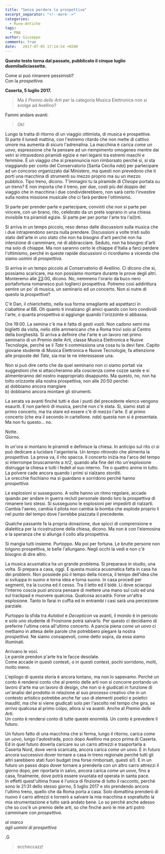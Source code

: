 ```yaml
---
title: "Senza perdere la prospettiva"
excerpt_separator: "<!--more-->"
categories:
  - Rune-Antiche
tags:
  - PNA
author: Giuseppe
comments: true
date:   2017-07-05 17:14:54 +0200
---
```


**Questo testo torna dal passato, pubblicato il cinque luglio duemiladiciassette.**

Come si può rimanere pessimisti?    
Con la *prospettiva*.

<!--more-->

**Caserta, 5 luglio 2017.**

> Ma il *Premio delle Arti* per la categoria Musica Elettronica non si svolge ad Avellino?

Fammi andare avanti.

> Ok!

Lungo la tratta di ritorno di un viaggio ottimista, di musica e prospettive.    
Si parte il lunedì mattina, con l'estremo ritardo che non mette di cattivo umore
ma aumenta di sicuro l'adrenalina. La macchina è carica *come un uovo*,
espressione che fa pensare ad un riempimento omogeneo mentre dai vetri si
intravedono piramidi egizie e neri legami tra estremi maschi e femmine. È un
viaggio che si preannuncia non rimborsato perché sì, si sta viaggiando per conto
del Conservatorio [Santa Cecilia _nda_] per partecipare ad un concorso
organizzato dal Ministero, ma questi non prevedono che ti porti una macchina di
strumenti su mezzo proprio ma su un mezzo pubblico. Tipo treno, dicono.
T'immagini tu la piramide di *Cheope* portata su un treno? E non importa che
il treno, per due, costi più del doppio del viaggio che in macchina i due
condividerebbero, non sarà certo l'investire sulla nostra missione musicale che
ci farà perdere l'ottimismo.

Si parte per prender parte e partecipare, convinti che non si parte per vincere,
con un brano, rito, celebrato da un prete soprano in una chiesa invisibile tra
piramidi egizie. Si parte per per portar l'arte tra l'a(l)rti.

Si arriva in un tempo piccolo, reso denso dalle discussioni sulla musica che i
due intraprendono senza nulla prendere. Discussioni a volte tristi sullo stato
dell'arte in uno stato che non ha bisogno d'arti perché non ha intenzione di
camminare, né di abbracciare. Seduto, non ha bisogno d'arti ma solo di chiappe.
Ma non saranno certo le chiappe d'Italia a farci perdere l'ottimismo, perché
in queste rapide discussioni ci ricordiamo a vicenda che siamo uomini di
*prospettiva*.

Si arriva in un tempo piccolo al Conservatorio di Avellino. Ci dicono che si,
possiamo scaricare, ma non possiamo montare durante le prove degli altri.
Monteremo alle [23](http://buciodeculo.com):00, dicono. No, nemmeno l'orario
da buco nero portafortuna romanesco può toglierci prospettiva. Potremo così
addirittura sentire un po' di musica, un seminario ed un concerto. Non si nutre
di questo la *prospettiva*?

C'è Dan, il chierichetto, nella sua forma smagliante ad aspettarci in ciabattine
al BB. Oh quanto ti innalzano gli amici quando con loro condividi l'arte, o
quanta prospettiva si aggiunge quando l'orizzonte si abbassa.

Ore 19:00. La semina c'è ma è fatta di gesti vuoti. Non cadono semi ma biglietti
da visita, nello stile ammericano che a Roma trovi solo al Centro della
borghesità. Si arriva a definire che l'arte è un lavoro nel primo seminario di
un Premio delle Arti, classe Musica Elettronica e Nuove Tecnologie, perché se
il *Tate* ti commissiona una cosa tu la devi fare. Capito giovane studente di
Musica Elettronica e Nuove Tecnologie, fa attenzione alle proposte del *Tate*,
sia mai te ne interessasse una.

Non si può dire certo che da quel seminario non ci siamo portati via suggestioni
che si attaccheranno alla coscienza come cozze sarde e si alimenteranno del
nostro inappropriato disappunto. Ma questo, no, non ha tolto orizzonte alla
nostra prospettiva, non alle 20:50 perché:    
  a) dobbiamo ancora mangiare    
  b) dobbiamo ancora montare gli strumenti.    

La serata va avanti finché tutti e due i punti del precedente elenco vengono
esauriti. E non parlerò di musica, perché non c'è stata. Sì, siamo stati al primo
concerto, ma tra stare ed essere c'è di mezzo l'arte. E al primo concerto (che
era il secondo in cartellone. _nda_) questa non si è presentata. Ma non fu
questo… no.

Notte.    
Giorno.

In un'ora si montano le piramidi e definisce la chiesa. In anticipo sul rito ci
si può dedicare a lucidare l'argenteria. Un *tempo ritrovato* che alimenta la
*prospettiva*. La prova va, il rito spacca. Il concerto inizia ma l'arco del
tempo si interrompe bruscamente a *π/2*, quando alla fine del rito un'esplosione
distrugge la chiesa e tutti i fedeli al suo interno. Tre o quattro anime in tutto.   
La polvere cade ancora quando i primi si rialzano storditi.    
Le orecchie fischiano ma si guardano e sorridono perché hanno *prospettiva*.

Le esplosioni si susseguono. A volte hanno un ritmo regolare, accade quando per
andare in guerra recluti personale dando loro la prospettiva di rimanere loro
stessi. Si susseguono le esplosioni per impedirti di rialzarti. Cambia l'aereo,
cambia il pilota non cambia la bomba che esplode proprio li nel punto del tempo
dove l'avrebbe piazzata il precedente.

Qualche passante fa la propria donazione, due spicci di comprensione e dialettica
per la ricostruzione della chiesa, dicono. Ma non è con l'elemosina e la speranza
che si allunga il collo alla prospettiva.

Si mangia tutti insieme. Purtoppo. Ma poi per fortuna. Le brutte persone non
tolgono prospettiva, le belle l'allungano. Negli occhi la vedi e non c'è bisogno
di dire altro.

La musica acusmatica ha un grande problema. Si preparava in studio, una volta.
Si prepara a casa, oggi. E questa musica acusmatica fatta in casa ha dei problemi.
Non possiede più il tempo della ricerca, il tempo dell'idea che si sviluppa in
suono e torna idea e torna suono. In casa procedi per segmenti, tra la cucina ed
il cesso. Tra il letto ed il bidè. Li dove sciacqui l'interno coscia puoi ancora
pensare di mettere una mano sul culo ed una sul trackpad e muovere qualcosa.
Qualcosa accadrà. Forse un'altra esplosione. Tanto lo farai in cuffia ed in
entrambi i casi sarà una percezione parziale.

Purtoppo la sfida tra *Autobot* e *Decepticon* va avanti, il mondo è in pericolo
e solo uno studente di Frosinone potrà salvarlo. Per questo ci decidiamo di
preferire l'ultima cena all'ultimo concerto. A pancia piena *come un uovo* ci
mettiamo in attesa delle parole che potrebbero piegare la nostra *prospettiva*.
Ne siamo consapevoli, come detto sopra, da essa siamo illuminati.

Arrivano le voci.    
Le parole prendon p'arte tra le facce desolate.    
Come accade in questi contesti, o in questi contest, pochi sorridono, molti, molto meno.

L'epilogo di questa storia è ancora lontano, ma non lo sapevamo. Perché un conto è
rendersi conto che al premio delle arti non si concorre portando un lavoro d'arte
ma un lavoro di design, che non si è giudicati in funzione di un'analisi del
prodotto in relazione al suo processo creativo che in un contesto artistico
potrebbe anche far uso di elementi poetici e poietici inauditi, ma che si viene
giudicati solo per l'ascolto nel tempo che gira, se *arriva* qualcosa al primo
colpo, allora si va avanti. Anche al *Premio delle Arti*.    
Un conto è rendersi conto di tutte queste enormità. Un conto è prevedere il futuro.

Un futuro fatto di una macchina che si ferma, lungo il ritorno, carica *come un uovo*,
lungo l'autostrada, poco dopo Avellino ma poco prima di Caserta. Ed in quel futuro
doverla caricare su un carro attrezzi e trasportarla a Caserta Nord, dove verrà
scaricata, ancora carica *come un uovo*. E in futuro ancora successivo dover
tornare a casa in treno regionale perché tutti gli altri sarebbero stati fuori
budget (ma forse rimborsati, questi sì!). E in un futuro un passo dopo dover
tornare a prenderla con un altro carro attrezzi il giorno dopo, per riportarla
in salvo, ancora carica *come un uovo*, fino a casa, finalmente, dove potrà
essere svuotata ed operata in santa pace.    
In effetti quest'ultima frase è l'unica di finzione di tutto il racconto, perché
sono le 21:31 dello stesso giorno, 5 luglio 2017 e sto prendendo ancora l'ultimo
treno, quello che da Roma porta a casa. Solo domattina prenderò di nuovo il
carro attrezzi e tornerò a salvare la mia macchina e soprattutto la mia
strumentazione e tutto sarà andato bene. Lo so perché anche adesso che so cos'è
un premio delle arti, so che finché avrò le mie arti potrò camminare con
*prospettiva*.

*ai marco*    
*agli uomini di prospettiva*

.G

> eccheccazz!
